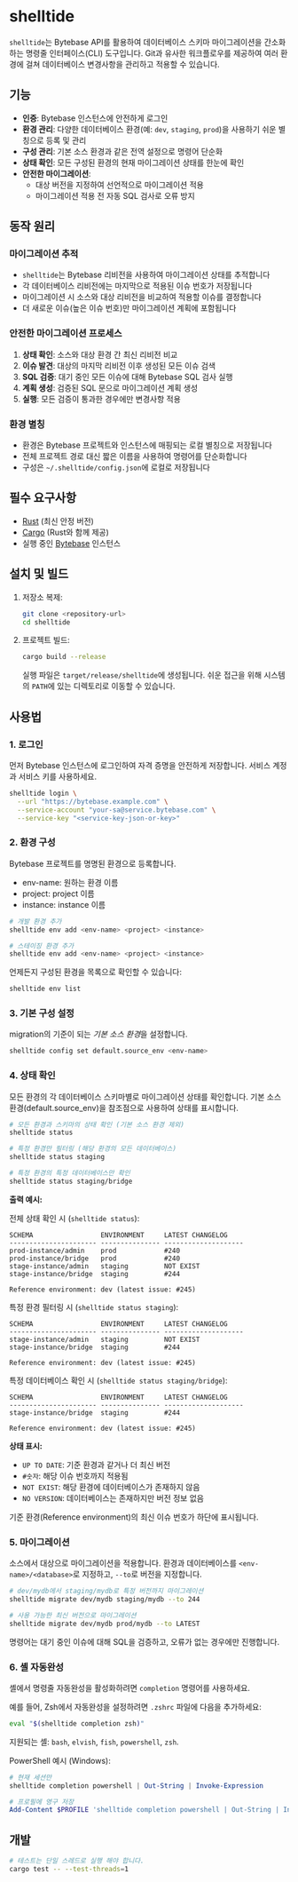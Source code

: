 # shelltide

`shelltide`는 Bytebase API를 활용하여 데이터베이스 스키마 마이그레이션을 간소화하는 명령줄 인터페이스(CLI) 도구입니다. Git과 유사한 워크플로우를 제공하여 여러 환경에 걸쳐 데이터베이스 변경사항을 관리하고 적용할 수 있습니다.

## 기능

- **인증**: Bytebase 인스턴스에 안전하게 로그인
- **환경 관리**: 다양한 데이터베이스 환경(예: `dev`, `staging`, `prod`)을 사용하기 쉬운 별칭으로 등록 및 관리
- **구성 관리**: 기본 소스 환경과 같은 전역 설정으로 명령어 단순화
- **상태 확인**: 모든 구성된 환경의 현재 마이그레이션 상태를 한눈에 확인
- **안전한 마이그레이션**:
  - 대상 버전을 지정하여 선언적으로 마이그레이션 적용
  - 마이그레이션 적용 전 자동 SQL 검사로 오류 방지

## 동작 원리

### 마이그레이션 추적
- `shelltide`는 Bytebase 리비전을 사용하여 마이그레이션 상태를 추적합니다
- 각 데이터베이스 리비전에는 마지막으로 적용된 이슈 번호가 저장됩니다
- 마이그레이션 시 소스와 대상 리비전을 비교하여 적용할 이슈를 결정합니다
- 더 새로운 이슈(높은 이슈 번호)만 마이그레이션 계획에 포함됩니다

### 안전한 마이그레이션 프로세스
1. **상태 확인**: 소스와 대상 환경 간 최신 리비전 비교
2. **이슈 발견**: 대상의 마지막 리비전 이후 생성된 모든 이슈 검색
3. **SQL 검증**: 대기 중인 모든 이슈에 대해 Bytebase SQL 검사 실행
4. **계획 생성**: 검증된 SQL 문으로 마이그레이션 계획 생성
5. **실행**: 모든 검증이 통과한 경우에만 변경사항 적용

### 환경 별칭
- 환경은 Bytebase 프로젝트와 인스턴스에 매핑되는 로컬 별칭으로 저장됩니다
- 전체 프로젝트 경로 대신 짧은 이름을 사용하여 명령어를 단순화합니다
- 구성은 `~/.shelltide/config.json`에 로컬로 저장됩니다

## 필수 요구사항

- [Rust](https://www.rust-lang.org/tools/install) (최신 안정 버전)
- [Cargo](https://doc.rust-lang.org/cargo/) (Rust와 함께 제공)
- 실행 중인 [Bytebase](https://www.bytebase.com/) 인스턴스

## 설치 및 빌드

1. 저장소 복제:
   ```sh
   git clone <repository-url>
   cd shelltide
   ```

2. 프로젝트 빌드:
   ```sh
   cargo build --release
   ```
   실행 파일은 `target/release/shelltide`에 생성됩니다. 쉬운 접근을 위해 시스템의 `PATH`에 있는 디렉토리로 이동할 수 있습니다.

## 사용법

### 1. 로그인

먼저 Bytebase 인스턴스에 로그인하여 자격 증명을 안전하게 저장합니다. 서비스 계정과 서비스 키를 사용하세요.

```sh
shelltide login \
  --url "https://bytebase.example.com" \
  --service-account "your-sa@service.bytebase.com" \
  --service-key "<service-key-json-or-key>"
```

### 2. 환경 구성

Bytebase 프로젝트를 명명된 환경으로 등록합니다.
- env-name: 원하는 환경 이름
- project: project 이름
- instance: instance 이름
```sh
# 개발 환경 추가
shelltide env add <env-name> <project> <instance>

# 스테이징 환경 추가
shelltide env add <env-name> <project> <instance>
```

언제든지 구성된 환경을 목록으로 확인할 수 있습니다:
```sh
shelltide env list
```

### 3. 기본 구성 설정

migration의 기준이 되는 *기본 소스 환경*을 설정합니다.

```sh
shelltide config set default.source_env <env-name>
```

### 4. 상태 확인

모든 환경의 각 데이터베이스 스키마별로 마이그레이션 상태를 확인합니다. 기본 소스 환경(default.source_env)을 참조점으로 사용하여 상태를 표시합니다.

```sh
# 모든 환경과 스키마의 상태 확인 (기본 소스 환경 제외)
shelltide status

# 특정 환경만 필터링 (해당 환경의 모든 데이터베이스)
shelltide status staging

# 특정 환경의 특정 데이터베이스만 확인
shelltide status staging/bridge
```

**출력 예시:**

전체 상태 확인 시 (`shelltide status`):
```
SCHEMA                 ENVIRONMENT     LATEST CHANGELOG    
---------------------- --------------- --------------------
prod-instance/admin    prod            #240                
prod-instance/bridge   prod            #240                
stage-instance/admin   staging         NOT EXIST           
stage-instance/bridge  staging         #244                

Reference environment: dev (latest issue: #245)
```

특정 환경 필터링 시 (`shelltide status staging`):
```
SCHEMA                 ENVIRONMENT     LATEST CHANGELOG    
---------------------- --------------- --------------------
stage-instance/admin   staging         NOT EXIST           
stage-instance/bridge  staging         #244                

Reference environment: dev (latest issue: #245)
```

특정 데이터베이스 확인 시 (`shelltide status staging/bridge`):
```
SCHEMA                 ENVIRONMENT     LATEST CHANGELOG    
---------------------- --------------- --------------------
stage-instance/bridge  staging         #244                

Reference environment: dev (latest issue: #245)
```

**상태 표시:**
- `UP TO DATE`: 기준 환경과 같거나 더 최신 버전
- `#숫자`: 해당 이슈 번호까지 적용됨
- `NOT EXIST`: 해당 환경에 데이터베이스가 존재하지 않음
- `NO VERSION`: 데이터베이스는 존재하지만 버전 정보 없음

기준 환경(Reference environment)의 최신 이슈 번호가 하단에 표시됩니다.

### 5. 마이그레이션

소스에서 대상으로 마이그레이션을 적용합니다. 환경과 데이터베이스를 `<env-name>/<database>`로 지정하고, `--to`로 버전을 지정합니다.

```sh
# dev/mydb에서 staging/mydb로 특정 버전까지 마이그레이션
shelltide migrate dev/mydb staging/mydb --to 244

# 사용 가능한 최신 버전으로 마이그레이션
shelltide migrate dev/mydb prod/mydb --to LATEST
```
명령어는 대기 중인 이슈에 대해 SQL을 검증하고, 오류가 없는 경우에만 진행합니다.

### 6. 셸 자동완성

셸에서 명령줄 자동완성을 활성화하려면 `completion` 명령어를 사용하세요.

예를 들어, Zsh에서 자동완성을 설정하려면 `.zshrc` 파일에 다음을 추가하세요:
```sh
eval "$(shelltide completion zsh)"
```

지원되는 셸: `bash`, `elvish`, `fish`, `powershell`, `zsh`.

PowerShell 예시 (Windows):

```powershell
# 현재 세션만
shelltide completion powershell | Out-String | Invoke-Expression

# 프로필에 영구 저장
Add-Content $PROFILE 'shelltide completion powershell | Out-String | Invoke-Expression'
```

## 개발

```sh
# 테스트는 단일 스레드로 실행 해야 합니다.
cargo test -- --test-threads=1
```
